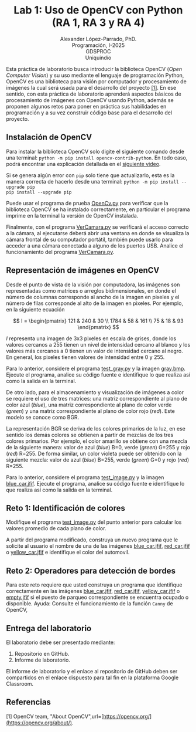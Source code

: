 <h1 align="center">
Lab 1: Uso de OpenCV con Python (RA 1, RA 3 y RA 4) <br />
 </h1>
 <p align="center">
Alexander López-Parrado, PhD. <br />
Programación, I-2025 <br />
GDSPROC <br />
Uniquindío <br />
</p>

Esta práctica de laboratorio busca introducir la biblioteca OpenCV (*Open Computer Vision*) y su uso mediante el lenguaje de programación Python, OpenCV es una biblioteca para visión por computador y procesamiento de imágenes la cual será usada para el desarrollo del proyecto [[1]](#1). En ese sentido, con esta práctica de laboratorio aprenderá aspectos básicos de procesamiento de imágenes con OpenCV usando Python, además se proponen algunos retos para poner en práctica sus habilidades en programación y a su vez construir código base para el desarrollo del proyecto.



## Instalación de OpenCV

Para instalar la biblioteca OpenCV solo digite el siguiente comando desde una terminal: `python -m pip install opencv-contrib-python`. En todo caso, podrá encontrar una explicación detallada en el [siguiente video](https://www.youtube.com/watch?v=yYrWq3BfRuo). 

Si se genera algún error con `pip` solo tiene que actualizarlo, esta es la manera correcta de hacerlo desde una terminal: 
`python -m pip install --upgrade pip`\
`pip install --upgrade pip`

Puede usar el programa de prueba [OpenCv.py](OpenCv.py) para verificar que la biblioteca OpenCV se ha instalado correctamente, en particular el programa imprime en la terminal la versión de OpenCV instalada.

Finalmente, con el programa [VerCamara.py](VerCamara.py) se verificará el acceso correcto a la cámara, al ejecutarse deberá abrir una ventana en donde se visualiza la cámara frontal de su computador portátil, también puede usarlo para acceder a una cámara conectada a alguno de los puertos USB. Analice el funcionamiento del programa [VerCamara.py](VerCamara.py).


## Representación de imágenes en OpenCV

Desde el punto de vista de la visión por computadora, las imágenes son representadas como matrices o arreglos bidimensionales, en donde el número de columnas corresponde al ancho de la imagen en pixeles y el número de filas corresponde al alto de la imagen en pixeles. Por ejemplo, en la siguiente ecuación

$$
I = \begin{pmatrix}
  121 & 240 & 30 \\
  1784 & 58 & 161 \\
  75 & 18 & 93
\end{pmatrix}
$$

$I$ representa una imagen de 3x3 pixeles en escala de grises, donde los valores cercanos a 255 tienen un nivel de intensidad cercano al blanco y los valores más cercanos a 0 tienen un valor de intensidad cercano al negro. En general, los pixeles tienen valores de intensidad entre 0 y 255.

Para lo anterior, considere el programa [test_gray.py](test_gray.py) y la imagen [gray.bmp](gray.bmp). Ejecute el programa, analice su código fuente e identifique lo que realiza así como la salida en la terminal.

De otro lado, para el almacenamiento y visualización de imágenes a color se requiere el uso de tres matrices: una matriz correspondiente al plano de color azul (*blue*), una matriz correspondiente al plano de color verde (*green*) y una matriz correspondiente al plano de color rojo (*red*). Este modelo se conoce como BGR. 

La representación BGR se deriva de los colores primarios de la luz, en ese sentido los demás colores se obtienen a partir de mezclas de los tres colores primarios. Por ejemplo, el color amarillo se obtiene con una mezcla de la siguiente manera: valor de azul (*blue*) B=0, verde (*green*) G=255 y rojo (*red*) R=255. De forma similar, un color violeta puede ser obtenido con la siguiente mezcla: valor de azul (*blue*) B=255, verde (*green*) G=0 y rojo (*red*) R=255.

Para lo anterior, considere el programa [test_image.py](test_image.py) y la imagen [blue_car.jfif](blue_car.jfif). Ejecute el programa, analice su código fuente e identifique lo que realiza así como la salida en la terminal.

## Reto 1: Identificación de colores

Modifique el programa [test_image.py](test_image.py) del punto anterior para calcular los valores promedio de cada plano de color.

A partir del programa modificado, construya un nuevo programa que le solicite al usuario el nombre de una de las imágenes  [blue_car.jfif](blue_car.jfif),  [red_car.jfif](red_car.jfif) o  [yellow_car.jfif](yellow_car.jfif) e identifique el color del automovil.


## Reto 2: Operadores para detección de bordes

Para este reto requiere que usted construya un programa que identifique correctamente en las imágenes [blue_car.jfif](blue_car.jfif),  [red_car.jfif](red_car.jfif),  [yellow_car.jfif](yellow_car.jfif) o [empty.jfif](empty.jfif) si el puesto de parqueo correspondiente se encuentra ocupado o disponible. Ayuda: Consulte el funcionamiento de la función `Canny` de OpenCV,


## Entrega del laboratorio

El laboratorio debe ser presentado mediante:

1. Repositorio en GitHub.
2. Informe de laboratorio.

El informe de laboratorio y el enlace al repositorio de GitHub deben ser compartidos en el enlace dispuesto para tal fin en la plataforma Google Classroom.

## Referencias

<a id="1">[1]</a> 
OpenCV team, "About OpenCV",url=[https://opencv.org/](https://opencv.org/about/).
